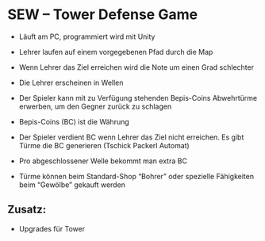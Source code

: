 <h1>SEW – Tower Defense Game </h1>

 

- Läuft am PC, programmiert wird mit Unity 

- Lehrer laufen auf einem vorgegebenen Pfad durch die Map 

- Wenn Lehrer das Ziel erreichen wird die Note um einen Grad schlechter 

- Die Lehrer erscheinen in Wellen 

- Der Spieler kann mit zu Verfügung stehenden Bepis-Coins Abwehrtürme erwerben, um den Gegner zurück zu schlagen 

- Bepis-Coins (BC) ist die Währung 

- Der Spieler verdient BC wenn Lehrer das Ziel nicht erreichen. Es gibt Türme die BC generieren (Tschick Packerl Automat) 

- Pro abgeschlossener Welle bekommt man extra BC 

- Türme können beim Standard-Shop “Bohrer” oder spezielle Fähigkeiten beim “Gewölbe” gekauft werden  

 

<h2>Zusatz: </h2>

- Upgrades für Tower 
